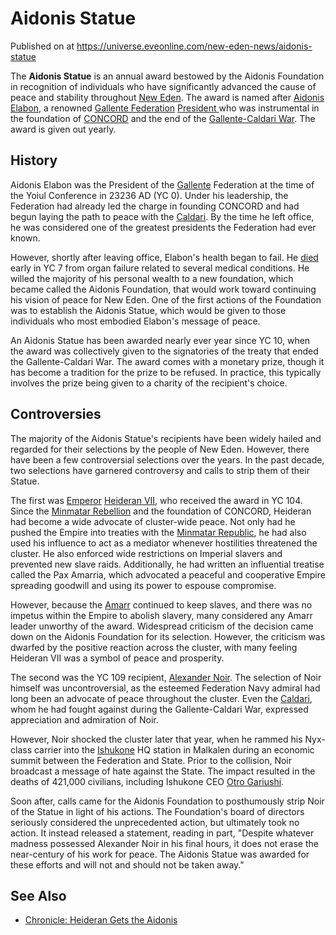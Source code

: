 # Aidonis Statue
Published on  at https://universe.eveonline.com/new-eden-news/aidonis-statue

The **Aidonis Statue** is an annual award bestowed by the Aidonis Foundation in recognition of individuals who have significantly advanced the cause of peace and stability throughout [New Eden](5m9PDmbyzmRXdP1vvQETRk). The award is named after [Aidonis Elabon](3IcoxAofkzoA9VQJbk5mPE), a renowned [Gallente Federation](4bufc5OaK80rlo20Pez6gK) [President ](UW2GqozmvYnsm1kRPpp1E)who was instrumental in the foundation of [CONCORD](5DPzMesjfj3XKshPWBUPWt) and the end of the [Gallente-Caldari War](1ehjby0lOpdwMJf9CprPtV). The award is given out yearly.

History
-----------

Aidonis Elabon was the President of the [Gallente](4bufc5OaK80rlo20Pez6gK) Federation at the time of the Yoiul Conference in 23236 AD (YC 0). Under his leadership, the Federation had already led the charge in founding CONCORD and had begun laying the path to peace with the [Caldari](7unGNsrMFwIWXMMbrM2jfy). By the time he left office, he was considered one of the greatest presidents the Federation had ever known.

However, shortly after leaving office, Elabon's health began to fail. He [died](5WNhh1Tm9Ucm0ni1HgOotc) early in YC 7 from organ failure related to several medical conditions. He willed the majority of his personal wealth to a new foundation, which became called the Aidonis Foundation, that would work toward continuing his vision of peace for New Eden. One of the first actions of the Foundation was to establish the Aidonis Statue, which would be given to those individuals who most embodied Elabon's message of peace.

An Aidonis Statue has been awarded nearly ever year since YC 10, when the award was collectively given to the signatories of the treaty that ended the Gallente-Caldari War. The award comes with a monetary prize, though it has become a tradition for the prize to be refused. In practice, this typically involves the prize being given to a charity of the recipient's choice.

Controversies
-------------

The majority of the Aidonis Statue's recipients have been widely hailed and regarded for their selections by the people of New Eden. However, there have been a few controversial selections over the years. In the past decade, two selections have garnered controversy and calls to strip them of their Statue.

The first was [Emperor](3Akx6UWUOJM90aQeaPgDtJ) [Heideran VII](4Olxc4nxWd7y1mjFPhvHnV), who received the award in YC 104. Since the [Minmatar Rebellion](25a8Ts7aOIqgem8gcsm71N) and the foundation of CONCORD, Heideran had become a wide advocate of cluster-wide peace. Not only had he pushed the Empire into treaties with the [Minmatar Republic](1rpu7pfwTPVznAczjw2pOp), he had also used his influence to act as a mediator whenever hostilities threatened the cluster. He also enforced wide restrictions on Imperial slavers and prevented new slave raids. Additionally, he had written an influential treatise called the Pax Amarria, which advocated a peaceful and cooperative Empire spreading goodwill and using its power to espouse compromise.

However, because the [Amarr](6BPFRy27fN4LnYlIyzvEwo) continued to keep slaves, and there was no impetus within the Empire to abolish slavery, many considered any Amarr leader unworthy of the award. Widespread criticism of the decision came down on the Aidonis Foundation for its selection. However, the criticism was dwarfed by the positive reaction across the cluster, with many feeling Heideran VII was a symbol of peace and prosperity.

The second was the YC 109 recipient, [Alexander Noir](7yGm9JcjjD577R4fjG6D4t). The selection of Noir himself was uncontroversial, as the esteemed Federation Navy admiral had long been an advocate of peace throughout the cluster. Even the [Caldari](7unGNsrMFwIWXMMbrM2jfy), whom he had fought against during the Gallente-Caldari War, expressed appreciation and admiration of Noir.

However, Noir shocked the cluster later that year, when he rammed his Nyx-class carrier into the [Ishukone](7gc0ekpgJoQ3hygIB6ocHI) HQ station in Malkalen during an economic summit between the Federation and State. Prior to the collision, Noir broadcast a message of hate against the State. The impact resulted in the deaths of 421,000 civilians, including Ishukone CEO [Otro Gariushi](5QydCJCoYvbvbWvFlAlbHg).

Soon after, calls came for the Aidonis Foundation to posthumously strip Noir of the Statue in light of his actions. The Foundation's board of directors seriously considered the unprecedented action, but ultimately took no action. It instead released a statement, reading in part, "Despite whatever madness possessed Alexander Noir in his final hours, it does not erase the near-century of his work for peace. The Aidonis Statue was awarded for these efforts and will not and should not be taken away."

See Also
--------

-   [Chronicle: Heideran Gets the Aidonis](5fL7zqz8mF7QSqaXj09K0X)
